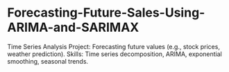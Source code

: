 # Forecasting-Future-Sales-Using-ARIMA-and-SARIMAX
Time Series Analysis Project: 
Forecasting future values (e.g., stock prices, weather prediction). 
Skills: Time series decomposition, ARIMA, exponential smoothing, seasonal trends.
